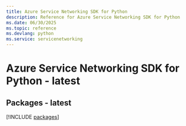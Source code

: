 ```yaml
---
title: Azure Service Networking SDK for Python
description: Reference for Azure Service Networking SDK for Python
ms.date: 06/30/2025
ms.topic: reference
ms.devlang: python
ms.service: servicenetworking
---
```

# Azure Service Networking SDK for Python - latest
## Packages - latest
[!INCLUDE [packages](service-networking-index.md)]
